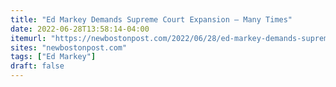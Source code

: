 ```yaml
---
title: "Ed Markey Demands Supreme Court Expansion — Many Times"
date: 2022-06-28T13:58:14-04:00
itemurl: "https://newbostonpost.com/2022/06/28/ed-markey-demands-supreme-court-expansion-many-times/"
sites: "newbostonpost.com"
tags: ["Ed Markey"]
draft: false
---
```


